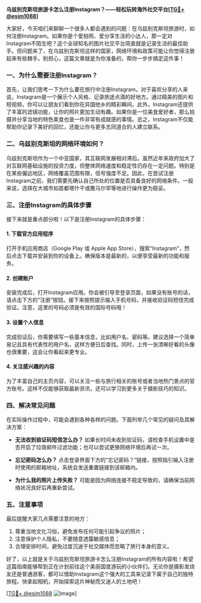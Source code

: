 **乌兹别克斯坦旅游卡怎么注册Instagram？——轻松玩转海外社交平台[[TG💪+ @esim1088](https://t.me/s/esim1088)]**

大家好，今天咱们来聊聊一个很多人都会遇到的问题：在乌兹别克斯坦旅游时，如何注册Instagram。如果你是个爱拍照、爱分享生活的小达人，那一定对Instagram不陌生吧？这个全球知名的图片社交平台简直就是记录生活的最佳助手。但问题来了，在乌兹别克斯坦这样的国家，网络环境和政策可能让你觉得注册起来有些棘手。别担心，这篇文章就是为你准备的，帮你一步步搞定这件事！

### 一、为什么需要注册Instagram？

首先，让我们思考一下为什么要在旅行中注册Instagram。对于喜欢分享的人来说，Instagram是一个展示个人风格、记录旅途点滴的好地方。通过精美的图片和短视频，你可以让朋友们看到你在异国他乡的精彩瞬间。此外，Instagram还提供了丰富的滤镜功能，让你的照片更加生动有趣。如果你是一位美食爱好者，那么拍摄并分享当地的特色美食也是一件非常有成就感的事情。总之，Instagram不仅能帮助你记录下美好的回忆，还能让你与更多志同道合的人建立联系。

### 二、乌兹别克斯坦的网络环境如何？

乌兹别克斯坦作为一个中亚国家，其互联网发展相对滞后。虽然近年来政府加大了对互联网基础设施的投资力度，但整体网络速度和稳定性仍存在一定问题。特别是在某些偏远地区，网络覆盖范围有限，信号强度不足。因此，在尝试注册Instagram之前，我们需要先确认自己所处的位置是否具备良好的网络条件。一般来说，选择在大城市如首都塔什干或撒马尔罕等地进行操作更为稳妥。

### 三、注册Instagram的具体步骤

接下来就是重点部分啦！以下是注册Instagram的具体步骤：

#### 1. 下载官方应用程序
打开手机应用商店（Google Play 或 Apple App Store），搜索“Instagram”，然后点击下载并安装到你的设备上。确保版本是最新的，以便享受最新的功能和服务。

#### 2. 创建账户
安装完成后，打开Instagram应用。你会被引导至登录页面，如果没有账号的话，请点击下方的“注册”按钮。接下来按照提示输入手机号码，并接收验证码短信完成验证。注意，这里的号码必须是有效的国际号码哦！

#### 3. 设置个人信息
完成验证后，你需要填写一些基本信息，比如用户名、密码等。建议选择一个简单易记且具有代表性的用户名，这样方便日后查找。同时，上传一张清晰好看的头像也很重要，这会让你看起来更专业。

#### 4. 关注感兴趣的内容
为了丰富自己的主页内容，可以关注一些与旅行相关的账号或者当地热门景点的官方账号。这样不仅能够获取最新资讯，还可以学习到更多关于摄影技巧的知识。

### 四、解决常见问题

在实际操作过程中，可能会遇到各种各样的问题。下面列举几个常见的疑问及其解决方案：

- **无法收到验证码短信怎么办？**
  如果长时间未收到验证码，请检查手机设置中是否开启了垃圾邮件过滤功能；也可以尝试更换网络环境后再试一次。

- **忘记密码怎么办？**
  点击登录界面下方的“忘记密码？”链接，按照指引输入注册时使用的邮箱地址，系统会发送重置链接到该邮箱内。

- **为什么我的照片上传失败？**
  可能是因为网络连接不稳定导致的，请确保当前网络状况良好后再重新尝试。

### 五、注意事项

最后提醒大家几点需要注意的地方：
1. 尊重当地文化习俗，避免发布任何可能引起争议的照片；
2. 注意保护个人隐私，不要随意透露敏感信息；
3. 合理安排时间，避免过度沉迷于社交媒体而忽略了旅行本身的意义。

好了，以上就是关于乌兹别克斯坦旅游卡怎么注册Instagram的所有内容啦！希望这篇指南能够帮到正在计划前往这个美丽国度游玩的小伙伴们。无论你是摄影发烧友还是普通游客，都可以借助Instagram这个强大的工具来记录下属于自己的独特旅程。快拿起相机，开始探索这片神秘而又迷人的土地吧！

[[TG💪+ @esim1088](https://t.me/s/esim1088) ![Image](https://i.postimg.cc/4NQfJmqS/Snipaste-2025-05-13-00-14-12.png)]
